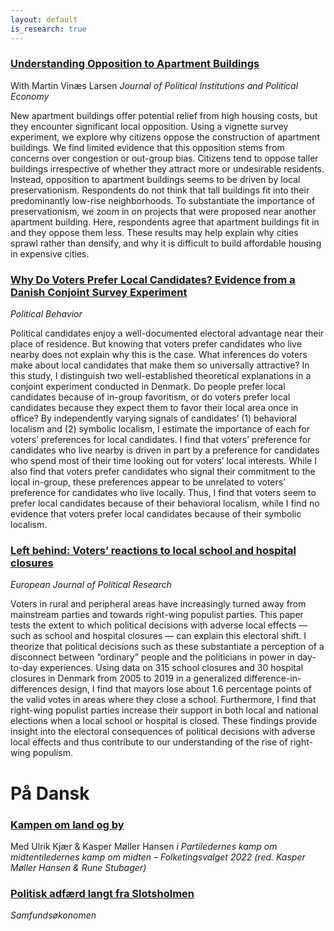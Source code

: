 ```yaml
---
layout: default
is_research: true
---
```

### [Understanding Opposition to Apartment Buildings](http://dx.doi.org/10.1561/113.00000092)
With Martin Vinæs Larsen
*Journal of Political Institutions and Political Economy*

New apartment buildings offer potential relief from high housing costs, but they encounter significant local opposition. Using a vignette survey experiment, we explore why citizens oppose the construction of apartment buildings. We find limited evidence that this opposition stems from concerns over congestion or out-group bias. Citizens tend to oppose taller buildings irrespective of whether they attract more or undesirable residents. Instead, opposition to apartment buildings seems to be driven by local preservationism. Respondents do not think that tall buildings fit into their predominantly low-rise neighborhoods. To substantiate the importance of preservationism, we zoom in on projects that were proposed near another apartment building. Here, respondents agree that apartment buildings fit in and they oppose them less. These results may help explain why cities sprawl rather than densify, and why it is difficult to build affordable housing in expensive cities.


### [Why Do Voters Prefer Local Candidates? Evidence from a Danish Conjoint Survey Experiment](https://doi.org/10.1007/s11109-024-09919-9)
*Political Behavior*

Political candidates enjoy a well-documented electoral advantage near their place of residence. But knowing that voters prefer candidates who live nearby does not explain why this is the case. What inferences do voters make about local candidates that make them so universally attractive? In this study, I distinguish two well-established theoretical explanations in a conjoint experiment conducted in Denmark. Do people prefer local candidates because of in-group favoritism, or do voters prefer local candidates because they expect them to favor their local area once in office? By independently varying signals of candidates’ (1) behavioral localism and (2) symbolic localism, I estimate the importance of each for voters’ preferences for local candidates. I find that voters’ preference for candidates who live nearby is driven in part by a preference for candidates who spend most of their time looking out for voters’ local interests. While I also find that voters prefer candidates who signal their commitment to the local in-group, these preferences appear to be unrelated to voters’ preference for candidates who live locally. Thus, I find that voters seem to prefer local candidates because of their behavioral localism, while I find no evidence that voters prefer local candidates because of their symbolic localism.



### [Left behind: Voters’ reactions to local school and hospital closures](https://doi.org/10.1111/1475-6765.12622)
*European Journal of Political Research*

Voters in rural and peripheral areas have increasingly turned away from mainstream parties and towards right-wing populist parties. This paper tests the extent to which political decisions with adverse local effects — such as school and hospital closures — can explain this electoral shift. I theorize that political decisions such as these substantiate a perception of a disconnect between “ordinary” people and the politicians in power in day-to-day experiences. Using data on 315 school closures and 30 hospital closures in Denmark from 2005 to 2019 in a generalized difference-in-differences design, I find that mayors lose about 1.6 percentage points of the valid votes in areas where they close a school. Furthermore, I find that right-wing populist parties increase their support in both local and national elections when a local school or hospital is closed. These findings provide insight into the electoral consequences of political decisions with adverse local effects and thus contribute to our understanding of the rise of right-wing populism.

# På Dansk
### [Kampen om land og by](https://djoefforlag.dk/products/partiledernes-kamp-om-midten)
Med Ulrik Kjær & Kasper Møller Hansen 
*i Partiledernes kamp om midtentiledernes kamp om midten – Folketingsvalget 2022 (red. Kasper Møller Hansen & Rune Stubager)*

### [Politisk adfærd langt fra Slotsholmen](https://doi.org/10.7146/samfundsokonomen.v2023i1.135520)  
*Samfundsøkonomen*
